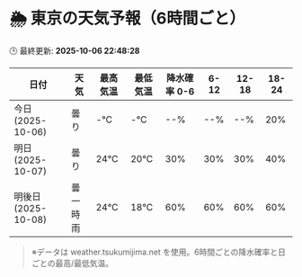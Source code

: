 # 🌦️ 東京の天気予報（6時間ごと）

🕒 最終更新: **2025-10-06 22:48:28**

| 日付 | 天気 | 最高気温 | 最低気温 | 降水確率 0-6 | 6-12 | 12-18 | 18-24 |
|------|------|----------|----------|------------|------|------|------|
| 今日 (2025-10-06) | 曇り | -℃ | -℃ | --% | --% | --% | 20% |
| 明日 (2025-10-07) | 曇り | 24℃ | 20℃ | 30% | 30% | 30% | 40% |
| 明後日 (2025-10-08) | 曇一時雨 | 24℃ | 18℃ | 60% | 60% | 60% | 60% |

> ※データは weather.tsukumijima.net を使用。6時間ごとの降水確率と日ごとの最高/最低気温。